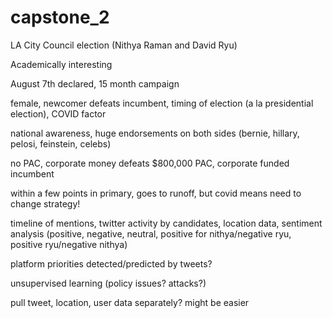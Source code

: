 # capstone_2

LA City Council election (Nithya Raman and David Ryu)

Academically interesting

August 7th declared, 15 month campaign

female, newcomer defeats incumbent, timing of election (a la presidential election), COVID factor

national awareness, huge endorsements on both sides (bernie, hillary, pelosi, feinstein, celebs)

no PAC, corporate money defeats $800,000 PAC, corporate funded incumbent

within a few points in primary, goes to runoff, but covid means need to change strategy!

timeline of mentions, twitter activity by candidates, location data, sentiment analysis (positive, negative, neutral, positive for nithya/negative ryu, positive ryu/negative nithya)

platform priorities detected/predicted by tweets?

unsupervised learning (policy issues? attacks?)

pull tweet, location, user data separately? might be easier
